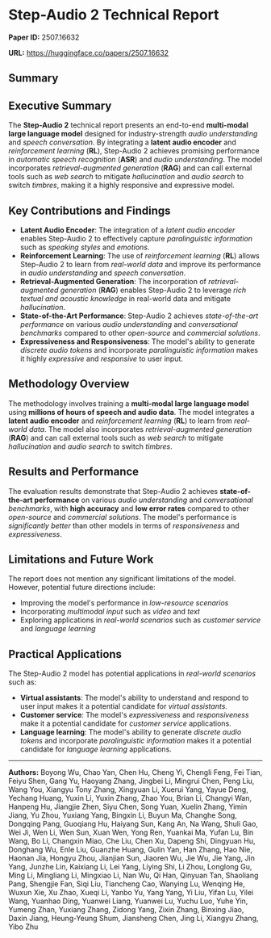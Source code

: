 # Step-Audio 2 Technical Report

**Paper ID:** 2507.16632

**URL:** https://huggingface.co/papers/2507.16632

## Summary

## Executive Summary
The **Step-Audio 2** technical report presents an end-to-end **multi-modal large language model** designed for industry-strength *audio understanding* and *speech conversation*. By integrating a **latent audio encoder** and *reinforcement learning* (**RL**), Step-Audio 2 achieves promising performance in *automatic speech recognition* (**ASR**) and *audio understanding*. The model incorporates *retrieval-augmented generation* (**RAG**) and can call external tools such as *web search* to mitigate *hallucination* and *audio search* to switch *timbres*, making it a highly responsive and expressive model.

## Key Contributions and Findings
* **Latent Audio Encoder**: The integration of a *latent audio encoder* enables Step-Audio 2 to effectively capture *paralinguistic information* such as *speaking styles* and *emotions*.
* **Reinforcement Learning**: The use of *reinforcement learning* (**RL**) allows Step-Audio 2 to learn from *real-world data* and improve its performance in *audio understanding* and *speech conversation*.
* **Retrieval-Augmented Generation**: The incorporation of *retrieval-augmented generation* (**RAG**) enables Step-Audio 2 to leverage *rich textual and acoustic knowledge* in real-world data and mitigate *hallucination*.
* **State-of-the-Art Performance**: Step-Audio 2 achieves *state-of-the-art performance* on various *audio understanding* and *conversational benchmarks* compared to other *open-source* and *commercial solutions*.
* **Expressiveness and Responsiveness**: The model's ability to generate *discrete audio tokens* and incorporate *paralinguistic information* makes it highly *expressive* and *responsive* to user input.

## Methodology Overview
The methodology involves training a **multi-modal large language model** using **millions of hours of speech and audio data**. The model integrates a **latent audio encoder** and *reinforcement learning* (**RL**) to learn from *real-world data*. The model also incorporates *retrieval-augmented generation* (**RAG**) and can call external tools such as *web search* to mitigate *hallucination* and *audio search* to switch *timbres*.

## Results and Performance
The evaluation results demonstrate that Step-Audio 2 achieves **state-of-the-art performance** on various *audio understanding* and *conversational benchmarks*, with **high accuracy** and **low error rates** compared to other *open-source* and *commercial solutions*. The model's performance is *significantly better* than other models in terms of *responsiveness* and *expressiveness*.

## Limitations and Future Work
The report does not mention any significant limitations of the model. However, potential future directions include:
* Improving the model's performance in *low-resource scenarios*
* Incorporating *multimodal input* such as *video* and *text*
* Exploring applications in *real-world scenarios* such as *customer service* and *language learning*

## Practical Applications
The Step-Audio 2 model has potential applications in *real-world scenarios* such as:
* **Virtual assistants**: The model's ability to understand and respond to user input makes it a potential candidate for *virtual assistants*.
* **Customer service**: The model's *expressiveness* and *responsiveness* make it a potential candidate for *customer service* applications.
* **Language learning**: The model's ability to generate *discrete audio tokens* and incorporate *paralinguistic information* makes it a potential candidate for *language learning* applications.

---

**Authors:** Boyong Wu, Chao Yan, Chen Hu, Cheng Yi, Chengli Feng, Fei Tian, Feiyu Shen, Gang Yu, Haoyang Zhang, Jingbei Li, Mingrui Chen, Peng Liu, Wang You, Xiangyu Tony Zhang, Xingyuan Li, Xuerui Yang, Yayue Deng, Yechang Huang, Yuxin Li, Yuxin Zhang, Zhao You, Brian Li, Changyi Wan, Hanpeng Hu, Jiangjie Zhen, Siyu Chen, Song Yuan, Xuelin Zhang, Yimin Jiang, Yu Zhou, Yuxiang Yang, Bingxin Li, Buyun Ma, Changhe Song, Dongqing Pang, Guoqiang Hu, Haiyang Sun, Kang An, Na Wang, Shuli Gao, Wei Ji, Wen Li, Wen Sun, Xuan Wen, Yong Ren, Yuankai Ma, Yufan Lu, Bin Wang, Bo Li, Changxin Miao, Che Liu, Chen Xu, Dapeng Shi, Dingyuan Hu, Donghang Wu, Enle Liu, Guanzhe Huang, Gulin Yan, Han Zhang, Hao Nie, Haonan Jia, Hongyu Zhou, Jianjian Sun, Jiaoren Wu, Jie Wu, Jie Yang, Jin Yang, Junzhe Lin, Kaixiang Li, Lei Yang, Liying Shi, Li Zhou, Longlong Gu, Ming Li, Mingliang Li, Mingxiao Li, Nan Wu, Qi Han, Qinyuan Tan, Shaoliang Pang, Shengjie Fan, Siqi Liu, Tiancheng Cao, Wanying Lu, Wenqing He, Wuxun Xie, Xu Zhao, Xueqi Li, Yanbo Yu, Yang Yang, Yi Liu, Yifan Lu, Yilei Wang, Yuanhao Ding, Yuanwei Liang, Yuanwei Lu, Yuchu Luo, Yuhe Yin, Yumeng Zhan, Yuxiang Zhang, Zidong Yang, Zixin Zhang, Binxing Jiao, Daxin Jiang, Heung-Yeung Shum, Jiansheng Chen, Jing Li, Xiangyu Zhang, Yibo Zhu
